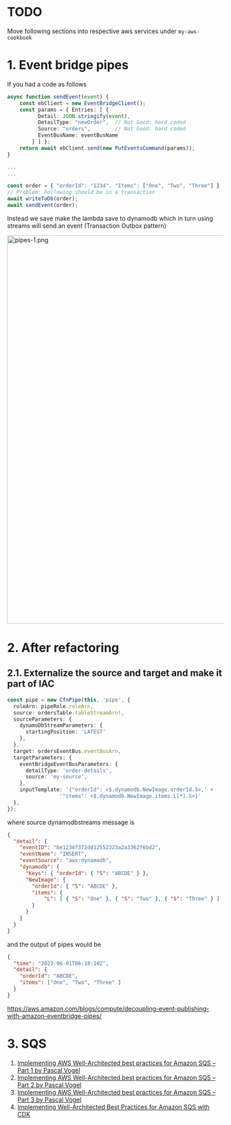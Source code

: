 # TODO

Move following sections into respective aws services under `my-aws-cookbook`

# 1. Event bridge pipes

If you had a code as follows

```ts
async function sendEvent(event) {
    const ebClient = new EventBridgeClient();
    const params = { Entries: [ {
          Detail: JSON.stringify(event),
          DetailType: "newOrder",  // Not Good: hard coded
          Source: "orders",        // Not Good: hard coded
          EventBusName: eventBusName
        } ] };
    return await ebClient.send(new PutEventsCommand(params));
}

...
...

const order = { "orderId": "1234", "Items": ["One", "Two", "Three"] }
// Problem: Following should be in a transaction
await writeToDb(order);
await sendEvent(order);
```

Instead we save make the lambda save to dynamodb which in turn using streams will send an event (Transaction Outbox pattern)

<img src="./images/pipes-1.png" title="pipes-1.png" width="900"/>

# 2. After refactoring

## 2.1. Externalize the source and target and make it part of IAC

```ts
const pipe = new CfnPipe(this, 'pipe', {
  roleArn: pipeRole.roleArn,
  source: ordersTable.tableStreamArn!,
  sourceParameters: {
    dynamoDbStreamParameters: {
      startingPosition: 'LATEST'
    },
  },
  target: ordersEventBus.eventBusArn,
  targetParameters: {
    eventBridgeEventBusParameters: {
      detailType: 'order-details',
      source: 'my-source',
    },
    inputTemplate: '{"orderId": <$.dynamodb.NewImage.orderId.S>,' +
                 '"items": <$.dynamodb.NewImage.items.L[*].S>}'
  },
});
```

where source dynamodbstreams message is

```json
{
  "detail": {
    "eventID": "be1234f372dd12552323a2a3362f6bd2",
    "eventName": "INSERT",
    "eventSource": "aws:dynamodb",
    "dynamodb": {
      "Keys": { "orderId": { "S": "ABCDE" } },
      "NewImage": {
        "orderId": { "S": "ABCDE" },
        "items": {
            "L": [ { "S": "One" }, { "S": "Two" }, { "S": "Three" } ]
        }
      }
    }
  }
}
```

and the output of pipes would be

```json
{
  "time": "2023-06-01T06:18:10Z",
  "detail": {
    "orderId": "ABCDE",
    "items": ["One", "Two", "Three" ]
  }
}
```

https://aws.amazon.com/blogs/compute/decoupling-event-publishing-with-amazon-eventbridge-pipes/

# 3. SQS

1. [Implementing AWS Well-Architected best practices for Amazon SQS – Part 1 by Pascal Vogel ](https://aws.amazon.com/blogs/compute/implementing-aws-well-architected-best-practices-for-amazon-sqs-part-1/)
2. [Implementing AWS Well-Architected best practices for Amazon SQS – Part 2 by Pascal Vogel ](https://aws.amazon.com/blogs/compute/implementing-aws-well-architected-best-practices-for-amazon-sqs-part-2/)
3. [Implementing AWS Well-Architected best practices for Amazon SQS – Part 3 by Pascal Vogel](https://aws.amazon.com/blogs/compute/implementing-aws-well-architected-best-practices-for-amazon-sqs-part-3/)
4. [Implementing Well-Architected Best Practices for Amazon SQS with CDK](https://github.com/aws-samples/amazon-sqs-best-practices-cdk)